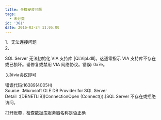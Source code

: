 ```yaml
---
title: 金蝶安装问题
tags:
  - 未分类
id: '361'
date: 2016-03-24 11:06:00
---
```


1、无法连接问题  
2、  
  
SQL Server 无法初始化 VIA 支持库 \[QLVipl.dll\]。这通常指示 VIA 支持库不存在或已损坏。请修复或禁用 VIA 网络协议。错误: 0x7e。  
  
关掉via协议即可  
  
  
错误代码:16389(4005H)  
Source  :Microsoft OLE DB Provider for SQL Server  
Detail  :\[DBNETLIB\]\[ConnectionOpen (Connect()).\]SQL Server 不存在或拒绝访问。  
  
打开账套，检查数据库服务器名称是否正确
